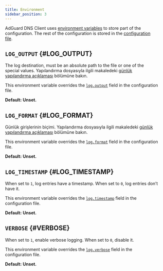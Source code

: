 ```yaml
---
title: Environment
sidebar_position: 3
---
```


<!-- markdownlint-configure-file {"ul-indent":{"indent":4,"start_indent":2,"start_indented":true}} -->

AdGuard DNS Client uses [environment variables][wiki-env] to store part of the configuration. The rest of the configuration is stored in the [configuration file][conf].

[conf]: configuration.md
[wiki-env]: https://en.wikipedia.org/wiki/Environment_variable

## `LOG_OUTPUT` {#LOG_OUTPUT}

The log destination, must be an absolute path to the file or one of the special values. Yapılandırma dosyasıyla ilgili makaledeki [günlük yapılandırma açıklaması][conf-log] bölümüne bakın.

This environment variable overrides the [`log.output`][conf-log] field in the configuration file.

**Default:** **Unset.**

[conf-log]: configuration.md#log

## `LOG_FORMAT` {#LOG_FORMAT}

Günlük girişlerinin biçimi. Yapılandırma dosyasıyla ilgili makaledeki [günlük yapılandırma açıklaması][conf-log] bölümüne bakın.

This environment variable overrides the [`log.format`][conf-log] field in the configuration file.

**Default:** **Unset.**

## `LOG_TIMESTAMP` {#LOG_TIMESTAMP}

When set to `1`, log entries have a timestamp. When set to `0`, log entries don’t have it.

This environment variable overrides the [`log.timestamp`][conf-log] field in the configuration file.

**Default:** **Unset.**

## `VERBOSE` {#VERBOSE}

When set to `1`, enable verbose logging. When set to `0`, disable it.

This environment variable overrides the [`log.verbose`][conf-log] field in the configuration file.

**Default:** **Unset.**
